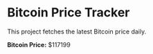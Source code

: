 # Bitcoin Price Tracker

This project fetches the latest Bitcoin price daily.

**Bitcoin Price:** $117199
